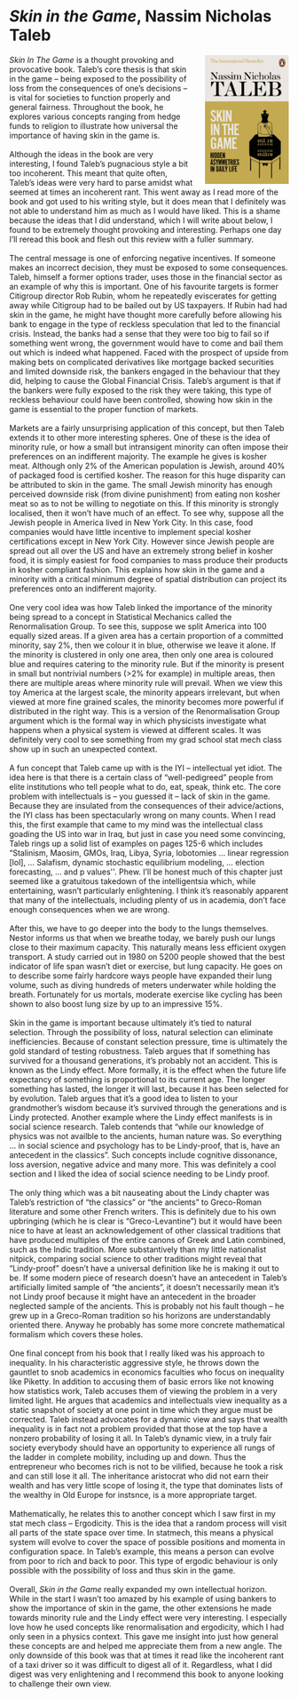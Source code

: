 # *Skin in the Game*, Nassim Nicholas Taleb
<img align="right" src="./skininthegame.jpeg" style="max-width:30%; padding-left: 20px;">

<div>
<em>Skin In The Game</em> is a thought provoking and provocative book. Taleb’s core thesis is that skin in the game – being exposed to the possibility of loss from the consequences of one’s decisions – is vital for societies to function properly and general fairness. Throughout the book, he explores various concepts ranging from hedge funds to religion to illustrate how universal the importance of having skin in the game is. 
</div><br>

<div>
Although the ideas in the book are very interesting, I found Taleb’s pugnacious style a bit too incoherent. This meant that quite often, Taleb’s ideas were very hard to parse amidst what seemed at times an incoherent rant. This went away as I read more of the book and got used to his writing style, but it does mean that I definitely was not able to understand him as much as I would have liked. This is a shame because the ideas that I did understand, which I will write about below, I found to be extremely thought provoking and interesting. Perhaps one day I’ll reread this book and flesh out this review with a fuller summary. 
</div><br>


<div>
The central message is one of enforcing negative incentives. If someone makes an incorrect decision, they must be exposed to some consequences. Taleb, himself a former options trader, uses those in the financial sector as an example of why this is important. One of his favourite targets is former Citigroup director Rob Rubin, whom he repeatedly eviscerates for getting away while Citigroup had to be bailed out by US taxpayers. If Rubin had had skin in the game, he might have thought more carefully before allowing his bank to engage in the type of reckless speculation that led to the financial crisis. Instead, the banks had a sense that they were too big to fail so if something went wrong, the government would have to come and bail them out which is indeed what happened. Faced with the prospect of upside from making bets on complicated derivatives like mortgage backed securities and limited downside risk, the bankers engaged in the behaviour that they did, helping to cause the Global Financial Crisis. Taleb’s argument is that if the bankers were fully exposed to the risk they were taking, this type of reckless behaviour could have been controlled, showing how skin in the game is essential to the proper function of markets.
</div><br>

<div>
Markets are a fairly unsurprising application of this concept, but then Taleb extends it to other more interesting spheres. One of these is the idea of minority rule, or how a small but intransigent minority can often impose their preferences on an indifferent majority. The example he gives is kosher meat. Although only 2% of the American population is Jewish, around 40% of packaged food is certified kosher. The reason for this huge disparity can be attributed to skin in the game. The small Jewish minority has enough perceived downside risk (from divine punishment) from eating non kosher meat so as to not be willing to negotiate on this. If this minority is strongly localised, then it won’t have much of an effect. To see why, suppose all the Jewish people in America lived in New York City. In this case, food companies would have little incentive to implement special kosher certifications except in New York City. However since Jewish people are spread out all over the US and have an extremely strong belief in kosher food, it is simply easiest for food companies to mass produce their products in kosher compliant fashion. This explains how skin in the game and a minority with a critical minimum degree of spatial distribution can project its preferences onto an indifferent majority. 
</div><br>

<div>
One very cool idea was how Taleb linked the importance of the minority being spread to a concept in Statistical Mechanics called the Renormalisation Group. To see this, suppose we split America into 100 equally sized areas. If a given area has a certain proportion of a committed minority, say 2%, then we colour it in blue, otherwise we leave it alone. If the minority is clustered in only one area, then only one area is coloured blue and requires catering to the minority rule. But if the minority is present in small but nontrivial numbers (>2% for example) in multiple areas, then there are multiple areas where minority rule will prevail. When we view this toy America at the largest scale, the minority appears irrelevant, but when viewed at more fine grained scales, the minority becomes more powerful if distributed in the right way. This is a version of the Renormalisation Group argument which is the formal way in which physicists investigate what happens when a physical system is viewed at different scales. It was definitely very cool to see something from my grad school stat mech class show up in such an unexpected context. 
</div><br>

<div>
A fun concept that Taleb came up with is the IYI – intellectual yet idiot. The idea here is that there is a certain class of “well-pedigreed” people from elite institutions who tell people what to do, eat, speak, think etc. The core problem with intellectuals is – you guessed it – lack of skin in the game. Because they are insulated from the consequences of their advice/actions, the IYI class has been spectacularly wrong on many counts. When I read this, the first example that came to my mind was the intellectual class goading the US into war in Iraq, but just in case you need some convincing, Taleb rings up a solid list of examples on pages 125-6 which includes “Stalinism, Maosim, GMOs, Iraq, Libya, Syria, lobotomies … linear regression [lol], … Salafism, dynamic stochastic equilibrium modeling, … election forecasting, … and p values''. Phew. I’ll be honest much of this chapter just seemed like a gratuitous takedown of the intelligentsia which, while entertaining, wasn’t particularly enlightening. I think it’s reasonably apparent that many of the intellectuals, including plenty of us in academia, don’t face enough consequences when we are wrong. 
</div><br>

<div>
After this, we have to go deeper into the body to the lungs themselves. Nestor informs us that when we breathe today, we barely push our lungs close to their maximum capacity. This naturally means less efficient oxygen transport. A study carried out in 1980 on 5200 people showed that the best indicator of life span wasn’t diet or exercise, but lung capacity. He goes on to describe some fairly hardcore ways people have expanded their lung volume, such as diving hundreds of meters underwater while holding the breath. Fortunately for us mortals, moderate exercise like cycling has been shown to also boost lung size by up to an impressive 15%.
</div><br>

<div>
Skin in the game is important because ultimately it’s tied to natural selection. Through the possibility of loss, natural selection can eliminate inefficiencies. Because of constant selection pressure, time is ultimately the gold standard of testing robustness.  Taleb argues that if something has survived for a thousand generations, it’s probably not an accident. This is known as the Lindy effect. More formally, it is the effect when the future life expectancy of something is proportional to its current age. The longer something has lasted, the longer it will last, because it has been selected for by evolution. Taleb argues that it’s a good idea to listen to your grandmother’s wisdom because it’s survived through the generations and is Lindy protected. Another example where the Lindy effect manifests is in social science research. Taleb contends that “while our knowledge of physics was not availble to the ancients, human nature was. So everything … in social science and psychology has to be Lindy-proof, that is, have an antecedent in the classics”. Such concepts include cognitive dissonance, loss aversion, negative advice and many more. This was definitely a cool section and I liked the idea of social science needing to be Lindy proof. 
</div><br>

<div>
The only thing which was a bit nauseating about the Lindy chapter was Taleb’s restriction of “the classics” or “the ancients” to Greco-Roman literature and some other French writers. This is definitely due to his own upbringing (which he is clear is “Greco-Levantine”)  but it would have been nice to have at least an acknowledgement of other classical traditions that have produced multiples of the entire canons of Greek and Latin combined, such as the Indic tradition. More substantively than my little nationalist nitpick, comparing social science to other traditions might reveal that “Lindy-proof” doesn’t have a universal definition like he is making it out to be. If some modern piece of research doesn’t have an antecedent in Taleb’s artificially limited sample of “the ancients”, it doesn’t necessarily mean it’s not Lindy proof because it might have an antecedent in the broader neglected sample of the ancients. This is probably not his fault though – he grew up in a Greco-Roman tradition so his horizons are understandably oriented there. Anyway he probably has some more concrete mathematical formalism which covers these holes. 
</div><br>

<div>
One final concept from his book that I really liked was his approach to inequality. In his characteristic aggressive style, he throws down the gauntlet to snob academics in economics faculties who focus on inequality like Piketty. In addition to accusing them of basic errors like not knowing how statistics work, Taleb accuses them of viewing the problem in a very limited light. He argues that academics and intellectuals view inequality as a static snapshot of society at one point in time which they argue must be corrected. Taleb instead advocates for a dynamic view and says that wealth inequality is in fact not a problem provided that those at the top have a nonzero probability of losing it all. In Taleb’s dynamic view, in a truly fair society everybody should have an opportunity to experience all rungs of the ladder in complete mobility, including up and down. Thus the entrepreneur who becomes rich is not to be vilified, because he took a risk and can still lose it all. The inheritance aristocrat who did not earn their wealth and has very little scope of losing it, the type that dominates lists of the wealthy in Old Europe for instsnce, is a more appropriate target.
</div><br>

<div>
Mathematically, he relates this to another concept which I saw first in my stat mech class – Ergodicity. This is the idea that a random process will visit all parts of the state space over time. In statmech, this means a physical system will evolve to cover the space of possible positions and momenta in configuration space. In Taleb’s example, this means a person can evolve from poor to rich and back to poor. This type of ergodic behaviour is only possible with the possibility of loss and thus skin in the game. 
</div><br>

<div>
Overall, <em>Skin in the Game</em> really expanded my own intellectual horizon. While in the start I wasn’t too amazed by his example of using bankers to show the importance of skin in the game, the other extensions he made towards minority rule and the Lindy effect were very interesting. I especially love how he used concepts like renormalisation and ergodicity, which I had only seen in a physics context. This gave me insight into just how general these concepts are and helped me appreciate them from a new angle. The only downside of this book was that at times it read like the incoherent rant of a taxi driver so it was difficult to digest all of it. Regardless, what I did digest was very enlightening and I recommend this book to anyone looking to challenge their own view. 
</div><br>
